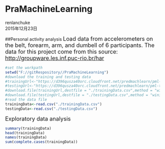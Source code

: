 # PraMachineLearning
renlanchuke  
2015年12月23日  

##Personal activity analysis
<font size=4>Load data from accelerometers on the belt, forearm, arm, and dumbell of 6 participants.
The data for this project come from this source: http://groupware.les.inf.puc-rio.br/har</font>

```r
#set the workpath
setwd("F://gitRespository//PraMachineLearning")
#download the training and testing data
#trainingUrl<-"https://d396qusza40orc.cloudfront.net/predmachlearn/pml-training.csv"
#testingUrl<-"https://d396qusza40orc.cloudfront.net/predmachlearn/pml-testing.csv"
#download.file(trainingUrl,destfile = "./trainingData.csv",method = "wininet")
#download.file(testingUrl,destfile = "./testingData.csv",method = "wininet")
#read the data file
trainingData<-read.csv("./trainingData.csv")
testingData<-read.csv("./testingData.csv")
```

<font size=4>Exploratory data analysis</font>


```r
summary(trainingData)
head(trainingData)
names(trainingData)
sum(complete.cases(trainingData))
```
